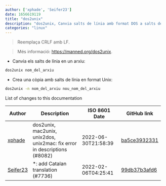 ```yaml
---
author: ['xphade', 'Seifer23']
date: 1656619119
title: "dos2unix"
description: "dos2unix, Canvia salts de línia amb format DOS a salts de línia amb format Unix."
categories: "linux"
---
```

> Reemplaça CRLF amb LF.

> Més informació: <https://manned.org/dos2unix>.

- Canvia els salts de línia en un arxiu:

```bash
dos2unix nom_del_arxiu
```

- Crea una còpia amb salts de línia en format Unix:

```bash
dos2unix -n nom_del_arxiu nou_nom_del_arxiu
```
List of changes to this documentation


Author | Description | ISO 8601 Date | GitHub link
------|-----|-----|-----
[xphade](mailto:18196286+xphade@users.noreply.github.com) | dos2unix, mac2unix, unix2dos, unix2mac: fix error in descriptions (#8082) | 2022-06-30T21:58:39 | [ba5ce3932331](https://github.com/tldr-pages/tldr/commit/ba5ce393233134279bd4386feac891af500edfe8)
[Seifer23](mailto:48915360+Seifer23@users.noreply.github.com) | *: add Catalan translation (#7736) | 2022-02-06T04:25:41 | [99db37b3afd6](https://github.com/tldr-pages/tldr/commit/99db37b3afd6dba836a6d94e4688601fdb3bac98)

